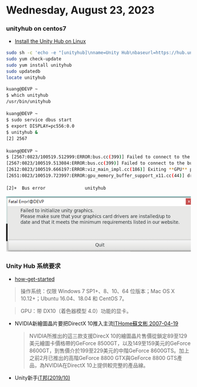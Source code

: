 # Wednesday, August 23, 2023

### unityhub on centos7

- [Install the Unity Hub on Linux](https://docs.unity3d.com/hub/manual/InstallHub.html#install-hub-linux)

```bash
sudo sh -c 'echo -e "[unityhub]\nname=Unity Hub\nbaseurl=https://hub.unity3d.com/linux/repos/rpm/stable\nenabled=1\ngpgcheck=1\ngpgkey=https://hub.unity3d.com/linux/repos/rpm/stable/repodata/repomd.xml.key\nrepo_gpgcheck=1" > /etc/yum.repos.d/unityhub.repo'
sudo yum check-update
sudo yum install unityhub
sudo updatedb
locate unityhub
```

```bash
kuang@DEVP ~
$ which unityhub
/usr/bin/unityhub

kuang@DEVP ~
$ sudo service dbus start
$ export DISPLAY=pc556:0.0
$ unityhub &
[2] 2567

kuang@DEVP ~
$ [2567:0823/100519.512999:ERROR:bus.cc(399)] Failed to connect to the bus: Could not parse server address: Unknown address type (examples of valid types are "tcp" and on UNIX "unix")
[2567:0823/100519.513084:ERROR:bus.cc(399)] Failed to connect to the bus: Could not parse server address: Unknown address type (examples of valid types are "tcp" and on UNIX "unix")
[2612:0823/100519.666197:ERROR:viz_main_impl.cc(186)] Exiting **GPU** process due to errors during initialization
[2651:0823/100519.723997:ERROR:gpu_memory_buffer_support_x11.cc(44)] dri3 extension not supported.

[2]+  Bus error               unityhub
```

![](https://github.com/sinotec2/FAQ/raw/main/attachments/2023-08-23-10-52-36.png)

### Unity Hub 系统要求

- [how-get-started](https://unity.com/cn/download#how-get-started)

> 操作系统：仅限 Windows 7 SP1+、8、10、64 位版本；Mac OS X 10.12+；Ubuntu 16.04、18.04 和 CentOS 7。

> GPU：带 DX10（着色器模型 4.0）功能的显卡。

- NVIDIA新繪圖晶片要把DirectX 10推入主流[ITHome蘇文彬 2007-04-19](https://www.ithome.com.tw/news/43017)
  > NVIDIA所推出的這三款支援DirecX 10的繪圖晶片售價從鎖定89至129美元繪圖卡價格帶的GeForce 8500GT，以及149至159美元的GeForce 8600GT，到售價介於199至229美元的中階GeForce 8600GTS。加上之前2月已推出的高階GeForce 8800 GTX與GeForce 8800 GTS產品，為NVIDIA在DirectX 10上提供較完整的產品線。 
- Unity新手[iT邦(2019/10)](https://ithelp.ithome.com.tw/questions/10195648?sc=pt)

